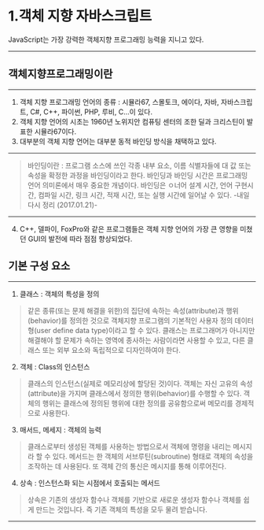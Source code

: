 # 1.객체 지향 자바스크립트
JavaScript는 가장 강력한 객체지향 프로그래밍 능력을 지니고 있다.
***
## 객체지향프로그래밍이란
***
1. 객체 지향 프로그래밍 언어의 종류 : 시뮬라67, 스몰토크, 에이다, 자바, 자바스크립트, C#, C++, 파이썬, PHP, 루비, C...이 있다.
2. 객체 지향 언어의 시초는 1960년 노위지안 컴퓨팅 센터의 조한 딜과 크리스틴이 발표한 시뮬라67이다.
3. 대부분의 객체 지향 언어는 대부분 동적 바인딩 방식을 채택하고 있다.
***
>바인딩이란 : 프로그램 소스에 쓰인 각종 내부 요소, 이름 식별자들에 대 값 또는 속성을 확정한 과정을 바인딩이라고 한다. 바인딩과 바인딩 시간은 프로그래밍 언어 의미론에서 매우 중요한 개념이다. 바인딩은 ㅇ너어 설계 시간, 언어 구현시간, 컴파일 시간, 링크 시간, 적재 시간, 또는 실행 시간에 일어날 수 있다. -내일 다시 정리 (2017.01.21)-
***

4. C++, 델파이, FoxPro와 같은 프로그램들은 객체 지향 언어의 가장 큰 영향을 미쳤던 GUI의 발전에 따라 점점 향상되었다.

## 기본 구성 요소
***
1. 클래스 : 객체의 특성을 정의
>같은 종류(또는 문제 해결을 위한)의 집단에 속하는 속성(attribute)과 행위(behavior)를 정의한 것으로 객체지향 프로그램의 기본적인 사용자 정의 데이터형(user define data type)이라고 할 수 있다. 클래스는 프로그래머가 아니지만 해결해야 할 문제가 속하는 영역에 종사하는 사람이라면 사용할 수 있고, 다른 클래스 또는 외부 요소와 독립적으로 디자인하여야 한다.

2. 객체 : Class의 인스턴스
>클래스의 인스턴스(실제로 메모리상에 할당된 것)이다. 객체는 자신 고유의 속성(attribute)을 가지며 클래스에서 정의한 행위(behavior)를 수행할 수 있다. 객체의 행위는 클래스에 정의된 행위에 대한 정의를 공유함으로써 메모리를 경제적으로 사용한다.

3. 매서드, 메세지 : 객체의 능력
>클래스로부터 생성된 객체를 사용하는 방법으로서 객체에 명령을 내리는 메시지라 할 수 있다. 메서드는 한 객체의 서브루틴(subroutine) 형태로 객체의 속성을 조작하는 데 사용된다. 또 객체 간의 통신은 메시지를 통해 이루어진다.

4. 상속 : 인스턴스화 되는 시점에서 호출되는 메서드
>상속은 기존의 생성자 함수나 객체를 기반으로 새로운 생성자 함수나 객체를 쉽게 만드는 것입니다. 즉 기존 객체의 특성을 모두 물려 받습니다.
***
